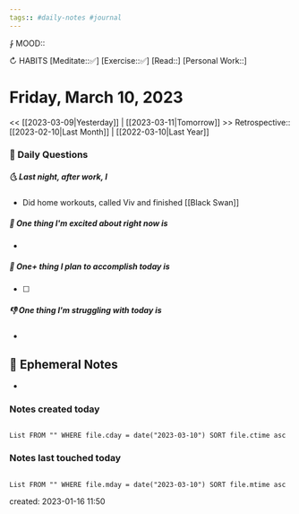 ```yaml
---
tags:: #daily-notes #journal
---
```


⨑ MOOD::

↻ HABITS
[Meditate::✅]
[Exercise::✅]
[Read::]
[Personal Work::]

# Friday, March 10, 2023

\<\< [[2023-03-09|Yesterday]] | [[2023-03-11|Tomorrow]] >>
Retrospective:: [[2023-02-10|Last Month]] | [[2022-03-10|Last Year]]

### 📅 Daily Questions

##### 🌜 Last night, after work, I

- Did home workouts, called Viv and finished [[Black Swan]]

##### 🙌 One thing I'm excited about right now is

-

##### 🚀 One+ thing I plan to accomplish today is

- [ ]

##### 👎 One thing I'm struggling with today is

-

## 📝 Ephemeral Notes

-

### Notes created today

```dataview

List FROM "" WHERE file.cday = date("2023-03-10") SORT file.ctime asc

```

### Notes last touched today

```dataview

List FROM "" WHERE file.mday = date("2023-03-10") SORT file.mtime asc

```

created: 2023-01-16 11:50
